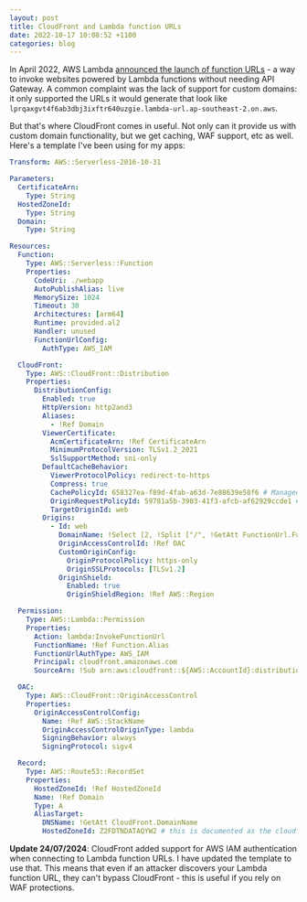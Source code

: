 ```yaml
---
layout: post
title: CloudFront and Lambda function URLs
date: 2022-10-17 10:08:52 +1100
categories: blog
---
```


In April 2022, AWS Lambda [announced the launch of function URLs][aws-blog] - a
way to invoke websites powered by Lambda functions without needing API Gateway.
A common complaint was the lack of support for custom domains: it only supported
the URLs it would generate that look like `lprqaxgvt4f6ab3dbj3ixftr640uzgie.lambda-url.ap-southeast-2.on.aws`.

But that's where CloudFront comes in useful. Not only can it provide us with 
custom domain functionality, but we get caching, WAF support, etc as well.
Here's a template I've been using for my apps:

```yaml
Transform: AWS::Serverless-2016-10-31

Parameters:
  CertificateArn:
    Type: String
  HostedZoneId:
    Type: String
  Domain:
    Type: String

Resources:
  Function:
    Type: AWS::Serverless::Function
    Properties:
      CodeUri: ./webapp
      AutoPublishAlias: live
      MemorySize: 1024
      Timeout: 30
      Architectures: [arm64]
      Runtime: provided.al2
      Handler: unused
      FunctionUrlConfig:
        AuthType: AWS_IAM

  CloudFront:
    Type: AWS::CloudFront::Distribution
    Properties:
      DistributionConfig:
        Enabled: true
        HttpVersion: http2and3
        Aliases:
          - !Ref Domain
        ViewerCertificate:
          AcmCertificateArn: !Ref CertificateArn
          MinimumProtocolVersion: TLSv1.2_2021
          SslSupportMethod: sni-only
        DefaultCacheBehavior:
          ViewerProtocolPolicy: redirect-to-https
          Compress: true
          CachePolicyId: 658327ea-f89d-4fab-a63d-7e88639e58f6 # Managed-CachingOptimized
          OriginRequestPolicyId: 59781a5b-3903-41f3-afcb-af62929ccde1 # Managed-CORS-CustomOrigin
          TargetOriginId: web
        Origins:
          - Id: web
            DomainName: !Select [2, !Split ["/", !GetAtt FunctionUrl.FunctionUrl]]
            OriginAccessControlId: !Ref OAC
            CustomOriginConfig:
              OriginProtocolPolicy: https-only
              OriginSSLProtocols: [TLSv1.2]
            OriginShield:
              Enabled: true
              OriginShieldRegion: !Ref AWS::Region

  Permission:
    Type: AWS::Lambda::Permission
    Properties:
      Action: lambda:InvokeFunctionUrl
      FunctionName: !Ref Function.Alias
      FunctionUrlAuthType: AWS_IAM
      Principal: cloudfront.amazonaws.com
      SourceArn: !Sub arn:aws:cloudfront::${AWS::AccountId}:distribution/${CloudFront}

  OAC:
    Type: AWS::CloudFront::OriginAccessControl
    Properties:
      OriginAccessControlConfig:
        Name: !Ref AWS::StackName
        OriginAccessControlOriginType: lambda
        SigningBehavior: always
        SigningProtocol: sigv4

  Record:
    Type: AWS::Route53::RecordSet
    Properties:
      HostedZoneId: !Ref HostedZoneId
      Name: !Ref Domain
      Type: A
      AliasTarget:
        DNSName: !GetAtt CloudFront.DomainName
        HostedZoneId: Z2FDTNDATAQYW2 # this is documented as the cloudfront hosted zone id
```

**Update 24/07/2024**: CloudFront added support for AWS IAM authentication when
connecting to Lambda function URLs. I have updated the template to use that. This
means that even if an attacker discovers your Lambda function URL, they can't
bypass CloudFront - this is useful if you rely on WAF protections.

[aws-blog]: https://aws.amazon.com/blogs/aws/announcing-aws-lambda-function-urls-built-in-https-endpoints-for-single-function-microservices/

